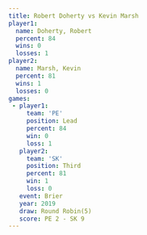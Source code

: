 ```yaml
---
title: Robert Doherty vs Kevin Marsh
player1:               
  name: Doherty, Robert
  percent: 84          
  wins: 0              
  losses: 1            
player2:               
  name: Marsh, Kevin   
  percent: 81          
  wins: 1              
  losses: 0            
games:
 - player1:        
     team: 'PE'    
     position: Lead
     percent: 84   
     win: 0        
     loss: 1       
   player2:         
     team: 'SK'     
     position: Third
     percent: 81    
     win: 1         
     loss: 0        
   event: Brier        
   year: 2019          
   draw: Round Robin(5)
   score: PE 2 - SK 9  
---
```

